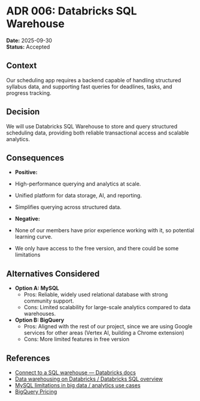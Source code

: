 # ADR 006: Databricks SQL Warehouse

**Date:** 2025-09-30 \
**Status:** Accepted

## Context  
Our scheduling app requires a backend capable of handling structured syllabus data, and supporting fast queries for deadlines, tasks, and progress tracking.  

## Decision  
We will use Databricks SQL Warehouse to store and query structured scheduling data, providing both reliable transactional access and scalable analytics.  

## Consequences 
- **Positive:**  
- High-performance querying and analytics at scale.  
- Unified platform for data storage, AI, and reporting.  
- Simplifies querying across structured data.

- **Negative:** 
- None of our members have prior experience working with it, so potential learning curve.
- We only have access to the free version, and there could be some limitations 

## Alternatives Considered  
- **Option A: MySQL**
    - Pros: Reliable, widely used relational database with strong community support. 
    - Cons: Limited scalability for large-scale analytics compared to data warehouses.
- **Option B: BigQuery**
    - Pros: Aligned with the rest of our project, since we are using Google services for other areas (Vertex AI, building a Chrome extension)
    - Cons: More limited features in free version

## References 
- [Connect to a SQL warehouse — Databricks docs](https://docs.databricks.com/aws/en/compute/sql-warehouse/?utm_source=chatgpt.com)
- [Data warehousing on Databricks / Databricks SQL overview](https://docs.databricks.com/aws/en/sql/?utm_source=chatgpt.com)
- [MySQL limitations in big data / analytics use cases](https://www.gridgain.com/resources/blog/mysql-limitations-in-big-data-analytics?utm_source=chatgpt.com)
- [BigQuery Pricing](https://cloud.google.com/bigquery/pricing?hl=en#:~:text=BigQuery%20charges%20for%20other%20operations,billing%20account%20attached%20to%20it.)
